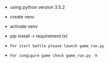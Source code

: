 * using python version 3.5.2

* create venv
* activate venv
* pip install -r requirement.txt

* ``For start battle please launch game_run.py``
* ``For congigure game check game_run.py -h``



